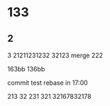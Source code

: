 # 133
## 2
3
21211231232
32123
merge
222


163bb
136bb


commit test rebase in 17:00

213
32
231
321
32167832178
